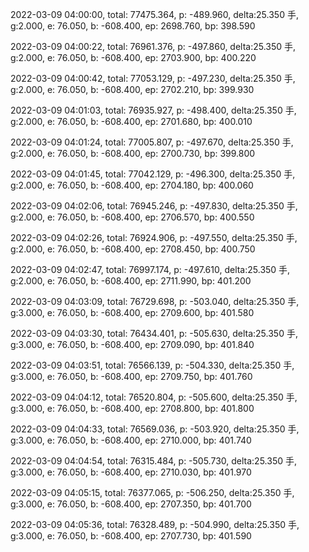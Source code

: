2022-03-09 04:00:00, total: 77475.364, p: -489.960, delta:25.350 手, g:2.000, e: 76.050, b: -608.400, ep: 2698.760, bp: 398.590

2022-03-09 04:00:22, total: 76961.376, p: -497.860, delta:25.350 手, g:2.000, e: 76.050, b: -608.400, ep: 2703.900, bp: 400.220

2022-03-09 04:00:42, total: 77053.129, p: -497.230, delta:25.350 手, g:2.000, e: 76.050, b: -608.400, ep: 2702.210, bp: 399.930

2022-03-09 04:01:03, total: 76935.927, p: -498.400, delta:25.350 手, g:2.000, e: 76.050, b: -608.400, ep: 2701.680, bp: 400.010

2022-03-09 04:01:24, total: 77005.807, p: -497.670, delta:25.350 手, g:2.000, e: 76.050, b: -608.400, ep: 2700.730, bp: 399.800

2022-03-09 04:01:45, total: 77042.129, p: -496.300, delta:25.350 手, g:2.000, e: 76.050, b: -608.400, ep: 2704.180, bp: 400.060

2022-03-09 04:02:06, total: 76945.246, p: -497.830, delta:25.350 手, g:2.000, e: 76.050, b: -608.400, ep: 2706.570, bp: 400.550

2022-03-09 04:02:26, total: 76924.906, p: -497.550, delta:25.350 手, g:2.000, e: 76.050, b: -608.400, ep: 2708.450, bp: 400.750

2022-03-09 04:02:47, total: 76997.174, p: -497.610, delta:25.350 手, g:2.000, e: 76.050, b: -608.400, ep: 2711.990, bp: 401.200

2022-03-09 04:03:09, total: 76729.698, p: -503.040, delta:25.350 手, g:3.000, e: 76.050, b: -608.400, ep: 2709.600, bp: 401.580

2022-03-09 04:03:30, total: 76434.401, p: -505.630, delta:25.350 手, g:3.000, e: 76.050, b: -608.400, ep: 2709.090, bp: 401.840

2022-03-09 04:03:51, total: 76566.139, p: -504.330, delta:25.350 手, g:3.000, e: 76.050, b: -608.400, ep: 2709.750, bp: 401.760

2022-03-09 04:04:12, total: 76520.804, p: -505.600, delta:25.350 手, g:3.000, e: 76.050, b: -608.400, ep: 2708.800, bp: 401.800

2022-03-09 04:04:33, total: 76569.036, p: -503.920, delta:25.350 手, g:3.000, e: 76.050, b: -608.400, ep: 2710.000, bp: 401.740

2022-03-09 04:04:54, total: 76315.484, p: -505.730, delta:25.350 手, g:3.000, e: 76.050, b: -608.400, ep: 2710.030, bp: 401.970

2022-03-09 04:05:15, total: 76377.065, p: -506.250, delta:25.350 手, g:3.000, e: 76.050, b: -608.400, ep: 2707.350, bp: 401.700

2022-03-09 04:05:36, total: 76328.489, p: -504.990, delta:25.350 手, g:3.000, e: 76.050, b: -608.400, ep: 2707.730, bp: 401.590